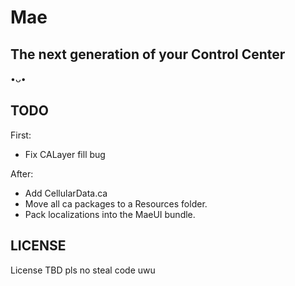 # Mae

## The next generation of your Control Center

•ᴗ•

## TODO

First:

- Fix CALayer fill bug

After:

- Add CellularData.ca
- Move all ca packages to a Resources folder.
- Pack localizations into the MaeUI bundle.

## LICENSE

License TBD
pls no steal code uwu
